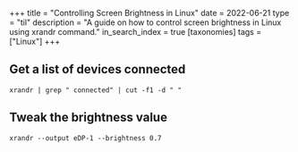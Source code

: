 +++
title = "Controlling Screen Brightness in Linux"
date = 2022-06-21
type = "til"
description = "A guide on how to control screen brightness in Linux using xrandr command."
in_search_index = true
[taxonomies]
tags = ["Linux"]
+++

## Get a list of devices connected

```
xrandr | grep " connected" | cut -f1 -d " "
```

## Tweak the brightness value

```
xrandr --output eDP-1 --brightness 0.7
```
